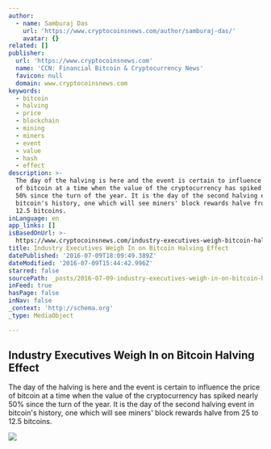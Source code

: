 ```yaml
---
author:
  - name: Samburaj Das
    url: 'https://www.cryptocoinsnews.com/author/samburaj-das/'
    avatar: {}
related: []
publisher:
  url: 'https://www.cryptocoinsnews.com'
  name: 'CCN: Financial Bitcoin & Cryptocurrency News'
  favicon: null
  domain: www.cryptocoinsnews.com
keywords:
  - bitcoin
  - halving
  - price
  - blockchain
  - mining
  - miners
  - event
  - value
  - hash
  - effect
description: >-
  The day of the halving is here and the event is certain to influence the price
  of bitcoin at a time when the value of the cryptocurrency has spiked nearly
  50% since the turn of the year. It is the day of the second halving event in
  bitcoin's history, one which will see miners' block rewards halve from 25 to
  12.5 bitcoins.
inLanguage: en
app_links: []
isBasedOnUrl: >-
  https://www.cryptocoinsnews.com/industry-executives-weigh-bitcoin-halving-effect/
title: Industry Executives Weigh In on Bitcoin Halving Effect
datePublished: '2016-07-09T18:09:49.389Z'
dateModified: '2016-07-09T15:44:42.996Z'
starred: false
sourcePath: _posts/2016-07-09-industry-executives-weigh-in-on-bitcoin-halving-effect.md
inFeed: true
hasPage: false
inNav: false
_context: 'http://schema.org'
_type: MediaObject

---
```

<article style=""><h1>Industry Executives Weigh In on Bitcoin Halving Effect</h1><p>The day of the halving is here and the event is certain to influence the price of bitcoin at a time when the value of the cryptocurrency has spiked nearly 50% since the turn of the year. It is the day of the second halving event in bitcoin's history, one which will see miners' block rewards halve from 25 to 12.5 bitcoins.</p><img src="https://www.cryptocoinsnews.com/wp-content/uploads/2016/07/Bitcoin-industry-exec.jpg" /></article>